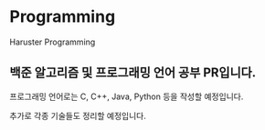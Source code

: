# Programming
Haruster Programming

## 백준 알고리즘 및 프로그래밍 언어 공부 PR입니다.

프로그래밍 언어로는 C, C++, Java, Python 등을 작성할 예정입니다.


추가로 각종 기술들도 정리할 예정입니다.
